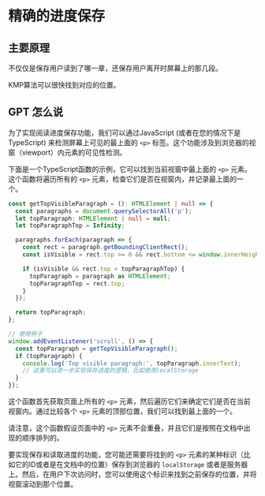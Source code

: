# 精确的进度保存

## 主要原理

不仅仅是保存用户读到了哪一章，还保存用户离开时屏幕上的那几段。

KMP算法可以很快找到对应的位置。

## GPT 怎么说

为了实现阅读进度保存功能，我们可以通过JavaScript (或者在您的情况下是TypeScript) 来检测屏幕上可见的最上面的 `<p>` 标签。这个功能涉及到浏览器的视窗（viewport）内元素的可见性检测。

下面是一个TypeScript函数的示例，它可以找到当前视窗中最上面的 `<p>` 元素。这个函数将遍历所有的 `<p>` 元素，检查它们是否在视窗内，并记录最上面的一个。

```typescript
const getTopVisibleParagraph = (): HTMLElement | null => {
  const paragraphs = document.querySelectorAll('p');
  let topParagraph: HTMLElement | null = null;
  let topParagraphTop = Infinity;

  paragraphs.forEach(paragraph => {
    const rect = paragraph.getBoundingClientRect();
    const isVisible = rect.top >= 0 && rect.bottom <= window.innerHeight;

    if (isVisible && rect.top < topParagraphTop) {
      topParagraph = paragraph as HTMLElement;
      topParagraphTop = rect.top;
    }
  });

  return topParagraph;
};

// 使用例子
window.addEventListener('scroll', () => {
  const topParagraph = getTopVisibleParagraph();
  if (topParagraph) {
    console.log('Top visible paragraph:', topParagraph.innerText);
    // 这里可以进一步实现保存进度的逻辑，比如使用localStorage
  }
});
```

这个函数首先获取页面上所有的 `<p>` 元素，然后遍历它们来确定它们是否在当前视窗内。通过比较各个 `<p>` 元素的顶部位置，我们可以找到最上面的一个。

请注意，这个函数假设页面中的 `<p>` 元素不会重叠，并且它们是按照在文档中出现的顺序排列的。

要实现保存和读取进度的功能，您可能还需要将找到的 `<p>` 元素的某种标识（比如它的ID或者是在文档中的位置）保存到浏览器的 `localStorage` 或者是服务器上。然后，在用户下次访问时，您可以使用这个标识来找到之前保存的位置，并将视窗滚动到那个位置。
